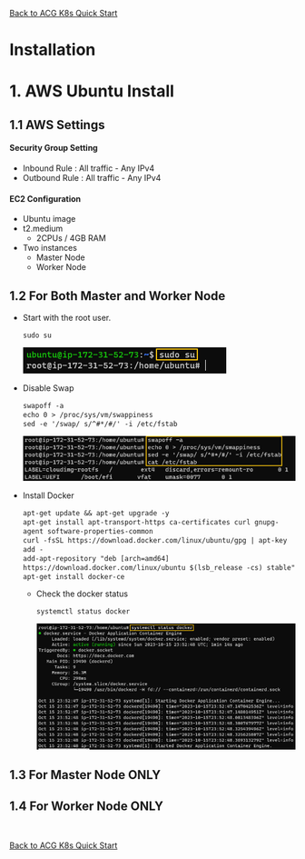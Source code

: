 [Back to ACG K8s Quick Start](../main.md)

# Installation

# 1. AWS Ubuntu Install
## 1.1 AWS Settings
#### Security Group Setting
* Inbound Rule : All traffic - Any IPv4
* Outbound Rule : All traffic - Any IPv4
  
#### EC2 Configuration
* Ubuntu image
* t2.medium
  * 2CPUs / 4GB RAM
* Two instances
  * Master Node
  * Worker Node

## 1.2 For Both Master and Worker Node
* Start with the root user.
  ```
  sudo su
  ```
  ![](images/001.png)

* Disable Swap
  ```
  swapoff -a
  echo 0 > /proc/sys/vm/swappiness
  sed -e '/swap/ s/^#*/#/' -i /etc/fstab
  ```
  ![](images/002.png)

* Install Docker
  ```
  apt-get update && apt-get upgrade -y
  apt-get install apt-transport-https ca-certificates curl gnupg-agent software-properties-common
  curl -fsSL https://download.docker.com/linux/ubuntu/gpg | apt-key add -
  add-apt-repository "deb [arch=amd64] https://download.docker.com/linux/ubuntu $(lsb_release -cs) stable"
  apt-get install docker-ce
  ```
  * Check the docker status
    ```
    systemctl status docker
    ```
    ![](images/003.png)
    

## 1.3 For Master Node ONLY

## 1.4 For Worker Node ONLY


<br>

[Back to ACG K8s Quick Start](../main.md)
